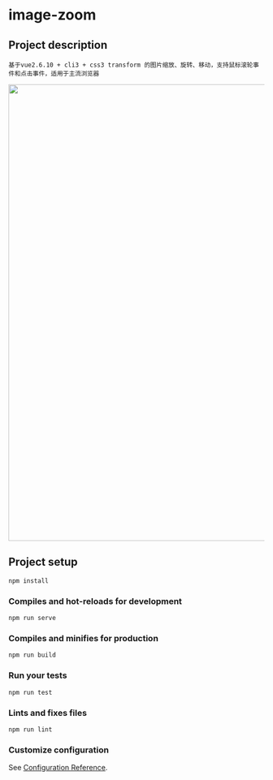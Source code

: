 # image-zoom

## Project description
```
基于vue2.6.10 + cli3 + css3 transform 的图片缩放、旋转、移动，支持鼠标滚轮事件和点击事件，适用于主流浏览器
```
<p align="center">
  <img width="900" src="./src/assets/dome.gif">
</p>

## Project setup
```
npm install
```

### Compiles and hot-reloads for development
```
npm run serve
```

### Compiles and minifies for production
```
npm run build
```

### Run your tests
```
npm run test
```

### Lints and fixes files
```
npm run lint
```

### Customize configuration
See [Configuration Reference](https://cli.vuejs.org/config/).
